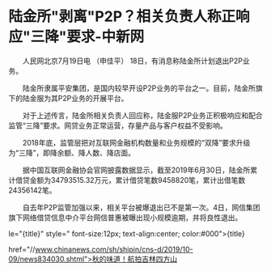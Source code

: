 # 陆金所"剥离"P2P？相关负责人称正响应"三降"要求-中新网

　　人民网北京7月19日电 （申佳平） 18日，有消息称陆金所计划退出P2P业务。

　　陆金所隶属平安集团，是国内较早开设P2P业务的平台之一。目前，陆金所旗下的陆金服为其P2P业务的开展平台。

　　对于上述传言，陆金所相关负责人回应称，陆金服P2P业务正积极响应和配合监管“三降”要求。网贷业务正常运营，存量产品与客户权益不受影响。

　　2018年底，监管层把对互联网金融机构数量和业务规模的“双降”要求升级为“三降”，即降余额、降人数、降店面。

　　据中国互联网金融协会官网披露数据显示，截至2019年6月30日，陆金所累计借贷金额为34793515.32万元，累计借贷笔数9458820笔，累计出借笔数24356142笔。

　　自去年P2P监管加强以来，相关平台被爆退出已不是第一次。4日，网信集团旗下网络借贷信息中介平台网信普惠被曝出现小规模逾期，并将良性退出。

le="{title}" style=" font-size:12px; text-align:center; color:#000">{title}

href="//www.chinanews.com/sh/shipin/cns-d/2019/10-09/news834030.shtml">秋的味道！航拍吉林四方山
